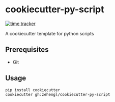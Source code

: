 # cookiecutter-py-script

[![time tracker](https://wakatime.com/badge/github/zehengl/cookiecutter-py-script.svg)](https://wakatime.com/badge/github/zehengl/cookiecutter-py-script)

A cookiecutter template for python scripts

## Prerequisites

- Git

## Usage

    pip install cookiecutter
    cookiecutter gh:zehengl/cookiecutter-py-script
